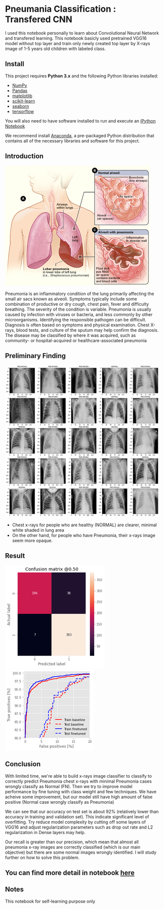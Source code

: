# Pneumania Classification : Transfered CNN

I used this notebook personally to learn about Convolutional Neural Network and transfered learning. This notebook basicly used pretrained VGG16 model without top layer and train only newly created top layer by X-rays image of 1-5 years old children with labeled class.

## Install
This project requires **Python 3.x** and the following Python libraries installed:

- [NumPy](http://www.numpy.org/)
- [Pandas](http://pandas.pydata.org)
- [matplotlib](http://matplotlib.org/)
- [scikit-learn](http://scikit-learn.org/stable/)
- [seaborn](https://seaborn.pydata.org/)
- [tensorflow](https://www.tensorflow.org/)

You will also need to have software installed to run and execute an [iPython Notebook](http://ipython.org/notebook.html)

We recommend install [Anaconda](https://www.continuum.io/downloads), a pre-packaged Python distribution that contains all of the necessary libraries and software for this project.

## Introduction

![Pneumonia](https://github.com/Joeycooky/DataScience-portfolio/blob/master/Classification%20-%20Pneumonia%20with%20transfered%20CNN/Image/Lobar_pneumonia_illustrated.jpg)

Pneumonia is an inflammatory condition of the lung primarily affecting the small air sacs known as alveoli. Symptoms typically include some combination of productive or dry cough, chest pain, fever and difficulty breathing. The severity of the condition is variable. Pneumonia is usually caused by infection with viruses or bacteria, and less commonly by other microorganisms. Identifying the responsible pathogen can be difficult. Diagnosis is often based on symptoms and physical examination. Chest X-rays, blood tests, and culture of the sputum may help confirm the diagnosis. The disease may be classified by where it was acquired, such as community- or hospital-acquired or healthcare-associated pneumonia

 ## Preliminary Finding
 
![Result](https://github.com/Joeycooky/DataScience-portfolio/blob/master/Classification%20-%20Pneumonia%20with%20transfered%20CNN/Image/__results___16_0.png)

* Chest x-rays for people who are healthy (NORMAL) are clearer, minimal white shaded in lung area
* On the other hand, for people who have Pneumonia, their x-rays image seem more opaque.
## Result
![CM](https://github.com/Joeycooky/DataScience-portfolio/blob/master/Classification%20-%20Pneumonia%20with%20transfered%20CNN/Image/CM.png)
![ROC](https://github.com/Joeycooky/DataScience-portfolio/blob/master/Classification%20-%20Pneumonia%20with%20transfered%20CNN/Image/result.png)

## Conclusion
With limited time, we're able to build x-rays image classifier to classify to correctly predict Pneumonia chest x-rays with minimal Pneumonia cases wrongly classify as Normal (FN). Then we try to improve model performance by fine tuning with class weight and few techniques. We have acheive some improvement, but our model still have high amount of false positive (Normal case wrongly classify as Pneumonia)

We can see that our accuracy on test set is about 92% (relatively lower than accuracy in training and validation set). This indicate significant level of overfitting. Try reduce model complexity by cutting off some layers of VGG16 and adjust regularization parameters such as drop out rate and L2 regularization in Dense layers may help.

Our recall is greater than our precision, which mean that almost all pneumonia x-ray images are correctly classified (which is our main objective) but there are some normal images wrongly identified. I will study further on how to solve this problem.



## You can find more detail in notebook [here](https://nbviewer.jupyter.org/github/Joeycooky/DataScience-portfolio/blob/master/Classification%20-%20Pneumonia%20with%20transfered%20CNN/pneumania-classification-transfered-cnn.ipynb)
## Notes
This notebook for self-learning purpose only
